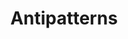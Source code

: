 ---
title: Antipatterns
description: "Building Rails, the Wrong Way"
references: 
    url: http://dmcca.be/2014/02/02/the-value-of-rails-worst-practices.html
---